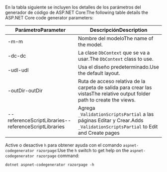 <a name="codegenerator"></a> <span data-ttu-id="16fab-101">En la tabla siguiente se incluyen los detalles de los parámetros del generador de código de ASP.NET Core:</span><span class="sxs-lookup"><span data-stu-id="16fab-101">The following table details the ASP.NET Core code generator parameters:</span></span>

| <span data-ttu-id="16fab-102">Parámetro</span><span class="sxs-lookup"><span data-stu-id="16fab-102">Parameter</span></span>               | <span data-ttu-id="16fab-103">Descripción</span><span class="sxs-lookup"><span data-stu-id="16fab-103">Description</span></span>|
| ----------------- | ------------ |
| <span data-ttu-id="16fab-104">-m</span><span class="sxs-lookup"><span data-stu-id="16fab-104">-m</span></span>  | <span data-ttu-id="16fab-105">Nombre del modelo</span><span class="sxs-lookup"><span data-stu-id="16fab-105">The name of the model.</span></span> |
| <span data-ttu-id="16fab-106">-dc</span><span class="sxs-lookup"><span data-stu-id="16fab-106">-dc</span></span>  | <span data-ttu-id="16fab-107">La clase `DbContext` que se va a usar.</span><span class="sxs-lookup"><span data-stu-id="16fab-107">The `DbContext` class to use.</span></span> |
| <span data-ttu-id="16fab-108">-udl</span><span class="sxs-lookup"><span data-stu-id="16fab-108">-udl</span></span> | <span data-ttu-id="16fab-109">Usa el diseño predeterminado.</span><span class="sxs-lookup"><span data-stu-id="16fab-109">Use the default layout.</span></span> |
| <span data-ttu-id="16fab-110">-outDir</span><span class="sxs-lookup"><span data-stu-id="16fab-110">-outDir</span></span> | <span data-ttu-id="16fab-111">Ruta de acceso relativa de la carpeta de salida para crear las vistas</span><span class="sxs-lookup"><span data-stu-id="16fab-111">The relative output folder path to create the views.</span></span> |
| <span data-ttu-id="16fab-112">--referenceScriptLibraries</span><span class="sxs-lookup"><span data-stu-id="16fab-112">--referenceScriptLibraries</span></span> | <span data-ttu-id="16fab-113">Agrega `_ValidationScriptsPartial` a las páginas Editar y Crear.</span><span class="sxs-lookup"><span data-stu-id="16fab-113">Adds `_ValidationScriptsPartial` to Edit and Create pages</span></span> |

<span data-ttu-id="16fab-114">Active o desactive `h` para obtener ayuda con el comando `aspnet-codegenerator razorpage`:</span><span class="sxs-lookup"><span data-stu-id="16fab-114">Use the `h` switch to get help on the `aspnet-codegenerator razorpage` command:</span></span>

```console
dotnet aspnet-codegenerator razorpage -h
```
